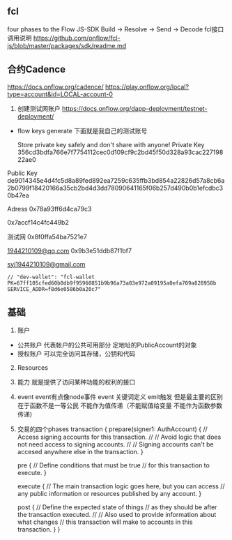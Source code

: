 ## fcl
four phases to the Flow JS-SDK
Build -> Resolve -> Send -> Decode
fcl接口调用说明 https://github.com/onflow/fcl-js/blob/master/packages/sdk/readme.md

## 合约Cadence
https://docs.onflow.org/cadence/
https://play.onflow.org/local?type=account&id=LOCAL-account-0



1. 创建测试网账户
  https://docs.onflow.org/dapp-deployment/testnet-deployment/

- flow keys generate
  下面就是我自己的测试账号

   Store private key safely and don't share with anyone!
Private Key      356cd3bdfa766e7f7754112cec0d109cf9c2bd45f50d328a93cac22719822ae0

Public Key       de9014345e4d4fc5d8a89fed892ea7259c635ffb3bd854a22826d57a8cb6a2b0799f18420166a35cb2bd4d3dd78090641165f06b257d490b0b1efcdbc30b47ea

Adress
0x78a93ff6d4ca79c3

0x7accf14c4fc449b2

测试网
0x8f0ffa54ba7521e7


1944210109@qq.com
0x9b3e51ddb87f1bf7

syi1944210109@gmail.com


    // "dev-wallet": "fcl-wallet PK=67ff105cfed60b0db9f95960851b9b96a73a03e972a09195a0efa709a828958b SERVICE_ADDR=f8d6e0586b0a20c7"



## 基础
1. 账户
 - 公共账户 代表帐户的公共可用部分 定地址的PublicAccount的对象
 - 授权账户   可以完全访问其存储，公钥和代码

2. Resources
   
3. 能力
   就是提供了访问某种功能的权利的接口

4. event
   event有点像node事件  event 关键词定义 emit触发  但是最主要的区别在于函数不是一等公民  不能作为值传递（不能赋值给变量 不能作为函数参数传递)

5. 交易的四个phases
transaction {
    prepare(signer1: AuthAccount) {
        // Access signing accounts for this transaction.
        //
        // Avoid logic that does not need access to signing accounts.
        //
        // Signing accounts can't be accesed anywhere else in the transaction.
    }

    pre {
        // Define conditions that must be true
        // for this transaction to execute.
    }

    execute {
        // The main transaction logic goes here, but you can access
        // any public information or resources published by any account.
    }

    post {
        // Define the expected state of things
        // as they should be after the transaction executed.
        //
        // Also used to provide information about what changes
        // this transaction will make to accounts in this transaction.
    }
}